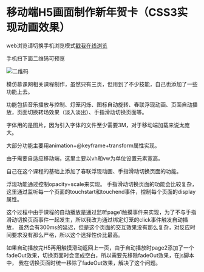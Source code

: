 # 移动端H5画面制作新年贺卡（CSS3实现动画效果）
web浏览请切换手机浏览模式[戳我在线浏览](https://yangpeijia.github.io/H5-happynewyear/)

手机扫下面二维码可预览

![二维码](https://github.com/yangpeijia/H5-happynewyear/blob/master/%E4%BA%8C%E7%BB%B4%E7%A0%81.jpg)

模仿慕课网相关课程制作，虽然只有三页，但用到了不少技能，自己也添加了一些功能上去。

功能包括音乐播放与控制、灯笼闪烁、图标自动旋转、春联浮现动画、页面自动播放，页面切换转场效果（淡入淡出）、手指滑动切换页面等。

字体用的是图片，因为引入字体的文件至少需要3M，对于移动端加载来说太庞大。

大部分功能主要用animation+@keyframe+transform属性实现。

由于需要自适应移动端，这里主要以vh和vw为单位设置元素宽高。

自己在这个课程的基础上添加了春联浮现动画、手指滑动切换页面的功能。

浮现功能通过控制opacity+scale来实现。
手指滑动切换页面的功能会比较复杂，这里通过监听每一个页面的touchstart和touchend事件，控制每个页面的display属性。

这个过程中由于课程的自动播放是通过监听page1触摸事件来实现，为了不与手指滑动切换页面事件一起发生，所以我改为通过绑定灯笼的click事件触发自动播放，
虽然会有300ms的延迟，但是这个页面的交互效果没有那么复杂，对反应时间要求没有那么严格，所以这个选择性价比最高。

如果自动播放完H5再用触摸滑动返回上一页，由于自动播放时page2添加了一个fadeOut效果，切换页面时会变成空白，所以需要先移除fadeOut效果，在js脚本中，
我在切换页面时统一移除了fadeOut效果，解决了这个问题。

